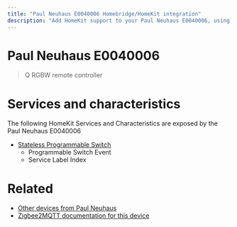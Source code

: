 ```yaml
---
title: "Paul Neuhaus E0040006 Homebridge/HomeKit integration"
description: "Add HomeKit support to your Paul Neuhaus E0040006, using Homebridge, Zigbee2MQTT and homebridge-z2m."
---
```

<!---
This file has been GENERATED using src/docgen/docgen.ts
DO NOT EDIT THIS FILE MANUALLY!
-->
# Paul Neuhaus E0040006
> Q RGBW remote controller


# Services and characteristics
The following HomeKit Services and Characteristics are exposed by
the Paul Neuhaus E0040006

* [Stateless Programmable Switch](../../action.md)
  * Programmable Switch Event
  * Service Label Index


# Related
* [Other devices from Paul Neuhaus](../index.md#paul_neuhaus)
* [Zigbee2MQTT documentation for this device](https://www.zigbee2mqtt.io/devices/E0040006.html)